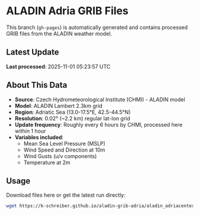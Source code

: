 # ALADIN Adria GRIB Files

This branch (`gh-pages`) is automatically generated and contains processed GRIB files from the ALADIN weather model.

## Latest Update

**Last processed**: 2025-11-01 05:23:57 UTC


## About This Data

- **Source**: Czech Hydrometeorological Institute (CHMI) - ALADIN model
- **Model**: ALADIN Lambert 2.3km grid
- **Region**: Adriatic Sea (13.0-17.5°E, 42.5-44.5°N)
- **Resolution**: 0.02° (~2.2 km) regular lat-lon grid
- **Update frequency**: Roughly every 6 hours by CHMI, processed here within 1 hour
- **Variables included**:
  - Mean Sea Level Pressure (MSLP)
  - Wind Speed and Direction at 10m
  - Wind Gusts (u/v components)
  - Temperature at 2m
          
## Usage

Download files here or get the latest run directly:
```bash
wget https://k-schreiber.github.io/aladin-grib-adria/aladin_adriacenter_latest.grb
```
